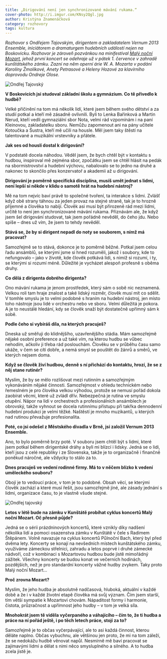 ```yaml
---
title: „Dirigování není jen synchronizované mávání rukama.“
cover-photo: http://i.imgur.com/KNsy2Qgl.jpg
author: Kristýna Znamenáčková
category: rozhovory
tags: kultura
---
```


*Rozhovor s Ondřejem Tajovským, dirigentem a zakladatelem Vernum 2013 Ensemble, iniciátorem a dramaturgem hudebních událostí nejen na Boskovicku. Rozhovor je zároveň pozvánkou na minifestival [Malý noční Mozart](https://www.zamek-kunstat.cz/cs/zpravy/10698-maly-nocni-mozart-na-kunstate), jehož první koncert se odehraje už v pátek 1. července v zahradě kunštátského zámku. Zazní na něm operní árie W. A. Mozarta v podání Karolíny Žmolíkové, Anety Petrasové a Heleny Hozové za klavírního doprovodu Ondreje Olose.*

<img src="http://i.imgur.com/KNsy2Qg.jpg" alt="Ondřej Tajovský" class="img-responsive img-popup" data-author="Tomáš Znamenáček">

**V Boskovicích jsi studoval základní školu a gymnázium. Co tě přivedlo k hudbě?**

Velké přičinění na tom má několik lidí, které jsem během svého dětství a za studií potkal a kteří mě zásadně ovlivnili. Byli to Lenka Bařinková a Martin Nerud, kteří vedli gymnaziální sbor Nota, velmi rád vzpomínám i na paní Kleinovou, zakladatelku sboru. Nemůžu zapomenout ani na pány učitele Kotoučka a Šustra, kteří mě učili na housle. Měl jsem taky štěstí na talentované a muzikální vrstevníky a přátele.

**Jak ses od houslí dostal k dirigování?**

V podstatě docela náhodou. Věděl jsem, že bych chtěl být v kontaktu s hudbou, inspiroval mě zejména sbor, zpočátku jsem se chtěl hlásit na pedák na sbormistrovství a hudební výchovu, nabalovalo se to jedno na druhé a nakonec to skončilo přes konzervatoř a akademii až u dirigování.

**Dirigování je poměrně specifická disciplína, musíš umět jednat s lidmi, není lepší si někde v klidu o samotě hrát na hudební nástroj?**

Mě na tom nejvíc baví právě to společné tvoření, ta interakce s lidmi. Zvlášť když obě strany táhnou za jeden provaz na stejné straně, tak je to hrozně příjemné a člověka to nabíjí. Člověk asi musí být přirozeně rád mezi lidmi, určitě to není jen synchronizované mávání rukama. Přiznávám ale, že když jsem šel dirigování studovat, tak jsem pořádně nevěděl, do čeho jdu. Nebo spíše – dnes už vím, že jsem to tehdy nevěděl. 

**Stává se, že by si dirigent nepadl do noty se souborem, s nímž má pracovat?**

Samozřejmě se to stává, dokonce je to poměrně běžné. Potkal jsem celou řadu ansámblů, se kterými jsme si hned rozuměli, jakož i soubory, kde to nefungovalo – jako v životě, kde člověk potkává lidi, s nimiž si rozumí, i ty, se kterými si rozumí méně. Důležité je vycházet alespoň profesně s oběma druhy.

**Co dělá z dirigenta dobrého dirigenta?**

Ono mávání rukama je jenom prostředek, který sám o sobě nic neznamená. Velkou roli tam hraje znalost a také lidský rozměr, člověk musí mít co sdělit. V tomhle smyslu je to velmi podobné s hraním na hudební nástroj, jen místo toho nástroje jsou lidé v orchestru nebo ve sboru. Velmi důležitá je pokora. A je to neustálé hledání, kdy se člověk snaží být dostatečně upřímný sám k sobě.

**Podle čeho si vybíráš díla, na kterých pracuješ?**

Dneska už směřuji do klidnějšího, uzavřenějšího stádia. Mám samozřejmě nějaké osobní preference a už také vím, na kterou hudbu se vůbec nehodím, ačkoliv ji třeba rád poslouchám. Člověku se v průběhu času samo ukáže, v čem se cítí dobře, a nemá smysl se pouštět do žánrů a směrů, ve kterých nejsem doma. 

**Když se člověk živí hudbou, denně s ní přichází do kontaktu, hrozí, že se z něj stane rutinér?**

Myslím, že by se mělo rozlišovat mezi rutinním a samozřejmým vykonáváním nějaké činnosti. Samozřejmost v ohledu technickém nebo řemeslném je pro člověka velkou výhodou, protože se nemusí pořád dokola zaobírat věcmi, které už zvládl dřív. Nebezpečná je rutina ve smyslu otupění. Nápor na lidi v orchestrech a profesionálních ansámblech je obrovský, takže vyhnout se docela rutinnímu přístupu při takřka dennodenní hudební produkci je velmi těžké. Naštěstí je mnoho muzikantů, u kterých nad rutinou převažuje profesionalita.

**Poté, co jsi odešel z Městského divadla v Brně, jsi založil Vernum 2013 Ensemble.**

Ano, to bylo poměrně brzy poté. V souboru jsem chtěl být s lidmi, které jsem potkal během dirigentské dráhy a byli mi blízcí i lidsky. Jedná se o lidi, kteří jsou z celé republiky i ze Slovenska, takže je to organizačně i finančně poněkud náročné, ale vždycky to stálo za to. 

**Dnes pracuješ ve vedení rodinné firmy. Má to v něčem blízko k vedení uměleckého souboru?**

Obojí je to vedoucí práce, v tom je to podobné. Obsah věcí, se kterými člověk zachází a které musí řešit, jsou samozřejmě jiné, ale zásady jednání s lidmi, organizace času, to je vlastně všude stejné.

<img src="http://i.imgur.com/xCGsnSc.jpg" alt="Ondřej tajovský" class="img-responsive img-popup" data-author="Tomáš Znamenáček">

**Letos v létě bude na zámku v Kunštátě probíhat cyklus koncertů Malý noční Mozart. Oč přesně půjde?**

Jedná se o sérii prázdninových koncertů, které vznikly díky nadšení několika lidí a pomoci osazenstva zámku v Kunštátě v čele s Radimem Štěpánem. Volně navazuje na cyklus koncertů Půlnoční Bach, který byl před dvěma lety. Koncerty se konají na nevšedních místech kunštátského zámku, využíváme zámeckou střelnici, zahradu a letos poprvé i druhé zámecké nádvoří, což v kombinaci s Mozartovou hudbou bude jistě mimořádný zážitek. Všechny koncerty se budou konat ve večerních hodinách, pozdějších, než je pro standardní koncerty vážné hudby zvykem. Taky proto Malý noční Mozart…

**Proč zrovna Mozart?**

Myslím, že jeho hudba je absolutně nadčasová, hluboká, aktuální v každé době a že i v každé životní etapě člověka má svůj význam. Čím jsem starší, tím větší sympatie k Mozartovi chovám. Nápaditost formy i harmonie, čistota, průzračnost a upřímnost jeho hudby – v tom je velká síla.

**Mnohokrát jsem tě viděla vyčerpaného a váhajícího – čím to, že ti hudba a práce na ní pořád ještě, i po těch letech práce, stojí za to?**

Samozřejmě je to občas vyčerpávající, ale to asi každá činnost, kterou děláte naplno. Občas vybuchnu, ale většinou jen proto, že mi na tom záleží, že se nedokážu hudbě věnovat napůl. Nesmírně mě baví pracovat se zajímavými lidmi a dělat s nimi něco smysluplného a silného. A to hudba zcela jistě je.

